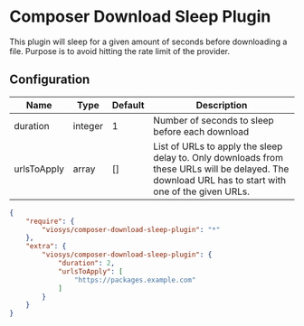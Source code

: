 # Composer Download Sleep Plugin

This plugin will sleep for a given amount of seconds before downloading a file.
Purpose is to avoid hitting the rate limit of the provider.

## Configuration

| Name        | Type    | Default | Description                                                                                                                                         |
|-------------|---------|---------|-----------------------------------------------------------------------------------------------------------------------------------------------------|
| duration    | integer | 1       | Number of seconds to sleep before each download                                                                                                     |
| urlsToApply | array   | []      | List of URLs to apply the sleep delay to. Only downloads from these URLs will be delayed. The download URL has to start with one of the given URLs. |

```json
{
    "require": {
        "viosys/composer-download-sleep-plugin": "*"
    },
    "extra": {
        "viosys/composer-download-sleep-plugin": {
            "duration": 2,
            "urlsToApply": [
                "https://packages.example.com"
            ]
        }
    }
}
```